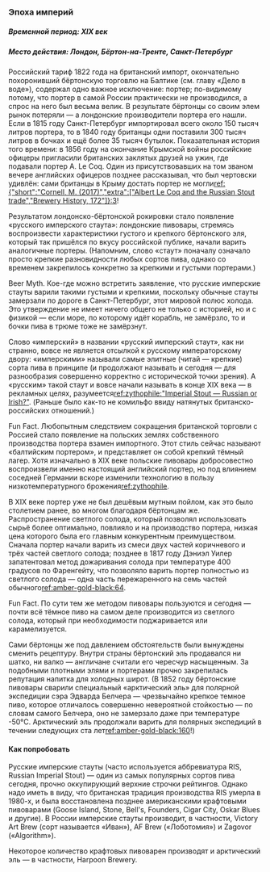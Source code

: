 ### Эпоха империй
##### Временной период: XIX век
##### Место действия: Лондон, Бёртон-на-Тренте, Санкт-Петербург

Российский тариф 1822 года на британский импорт, окончательно похоронивший бёртонскую торговлю на Балтике (см. главу «Дело в воде»), содержал одно важное исключение: портер; по-видимому потому, что портер в самой России практически не производился, а спрос на него был весьма велик. В результате бёртонцы со своим элем рынок потеряли — а лондонские производители портера его нашли. Если в 1815 году Санкт-Петербург импортировал всего около 150 тысяч литров портера, то в 1840 году британцы одни поставили 300 тысяч литров в бочках и ещё более 35 тысяч бутылок. Показательная история того времени: в 1856 году на окончание Крымской войны российские офицеры пригласили британских заклятых друзей на ужин, где подавали портер A. Le Coq. Один из присутствовавших на том званом вечере английских офицеров позднее рассказывал, что был чертовски удивлён: сами британцы в Крыму достать портер не могли[ref:{"short":"Cornell, M. (2017)","extra":["Albert Le Coq and the Russian Stout trade","Brewery History, 172"]}:3](http://www.breweryhistory.com/journal/archive/172/LeCoq.pdf)!

Результатом лондонско-бёртонской рокировки стало появление «русского имперского стаута»: лондонские пивовары, стремясь воспроизвести характеристики густого и крепкого бёртонского эля, который так пришёлся по вкусу российской публике, начали варить аналогичные портеры. (Напомним, слово «стаут» поначалу означало просто крепкие разновидности любых сортов пива, однако со временем закрепилось конкретно за крепкими и густыми портерами.)

Beer Myth. Кое-где можно встретить заявление, что русские имперские стауты варили такими густыми и крепкими, поскольку обычные стауты замерзали по дороге в Санкт-Петербург, этот мировой полюс холода. Это утверждение не имеет ничего общего не только с историей, но и с физикой — если море, по которому идёт корабль, не замёрзло, то и бочки пива в трюме тоже не замёрзнут.

Слово «имперский» в названии «русский имперский стаут», как ни странно, вовсе не является отсылкой к русскому императорскому двору: «имперскими» называли самые элитные (читай — крепкие) сорта пива в принципе (и продолжают называть и сегодня — для разнообразия совершенно корректно с исторической точки зрения). А «русским» такой стаут и вовсе начали называть в конце XIX века — в рекламных целях, разумеется[ref:zythophile:"Imperial Stout — Russian or Irish?"](https://zythophile.co.uk/2011/06/26/imperial-stout-russian-or-irish/). (Раньше было как-то не комильфо ввиду натянутых британско-российских отношений.)

Fun Fact. Любопытным следствием сокращения британской торговли с Россией стало появление на польских землях собственного производства портера взамен импортного. Этот стиль сейчас называют «балтийским портером», и представляет он собой крепкий тёмный лагер. Хотя изначально в XIX веке польские пивовары добросовестно воспроизвели именно настоящий английский портер, но под влиянием соседней Германии вскоре изменили технологию в пользу низкотемпературного брожения[ref:zythophile](https://zythophile.co.uk/2021/01/16/its-baltic-porter-day-a-good-excuse-for-punching-a-few-baltic-porter-myths-in-the-face/).

В XIX веке портер уже не был дешёвым мутным пойлом, как это было столетием ранее, во многом благодаря бёртонцам же. Распространение светлого солода, который позволял использовать сырьё более оптимально, повлияло и на производство портера, низкая цена которого была его главным конкурентным преимуществом. Сначала портер начали варить из смеси двух частей коричневого и трёх частей светлого солода; позднее в 1817 году Дэниэл Уилер запатентовал метод дожаривания солода при температуре 400 градусов по Фаренгейту, что позволяло варить портер полностью из светлого солода — одна часть пережаренного на семь частей обычного[ref:amber-gold-black:64]().

Fun Fact. По сути тем же методом пивовары пользуются и сегодня — почти всё тёмное пиво на самом деле производится из светлого солода, который при необходимости поджаривается или карамелизуется.

Сами бёртонцы же под давлением обстоятельств были вынуждены сменить рецептуру. Внутри страны бёртонский эль продавался ни шатко, ни валко — англичане считали его чересчур насыщенным. За подобными плотными элями и портерами прочно закрепилась репутация напитка для холодных широт. (В 1852 году бёртонские пивовары сварили специальный «арктический эль» для полярной экспедиции сэра Эдварда Белчера — чрезвычайно крепкое темное пиво, которое отличалось совершенно невероятной стойкостью — по словам самого Белчера, оно не замерзало даже при температуре -50°C. Арктический эль продолжали варить для полярных экспедиций в течении следующих ста лет[ref:amber-gold-black:160]()!)

#### Как попробовать

Русские имперские стауты (часто используется аббревиатура RIS, Russian Imperial Stout) — один из самых популярных сортов пива сегодня, прочно оккупирующий верхние строчки рейтингов. Однако надо иметь в виду, что британская традиция производства RIS умерла в 1980-х, и была восстановлена позднее американскими крафтовыми пивоварами (Goose Island, Stone, Bell's, Founders, Cigar City, Oskar Blues и другие). В России имперские стауты производит, в частности, Victory Art Brew (сорт называется «Иван»), AF Brew («Лоботомия») и Zagovor («Algorithm»).

Некоторое количество крафтовых пивоварен производят и арктический эль — в частности, Harpoon Brewery.
